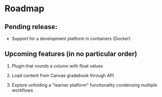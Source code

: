 # Roadmap

## Pending release:

- Support for a development platform in containers (Docker)

## Upcoming features (in no particular order)

1) Plugin that rounds a column with float values

1) Load content from Canvas gradebook through API

1) Explore unfolding a "learner platform" functionality condensing multiple workflows
